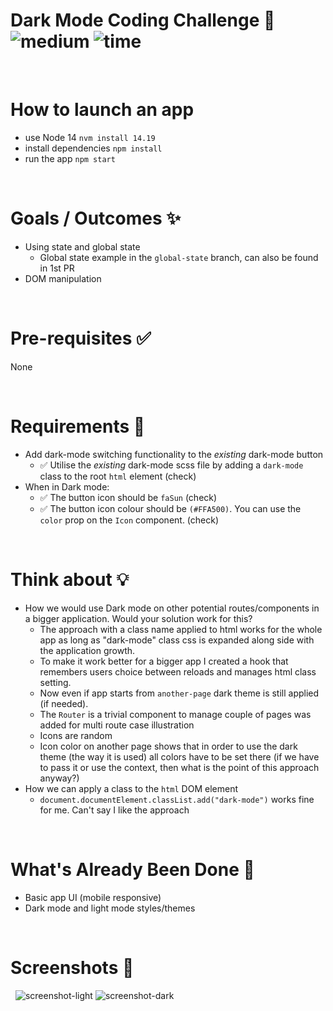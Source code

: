 # Dark Mode Coding Challenge 🌙 &nbsp; ![medium](https://img.shields.io/badge/-Medium-yellow) ![time](https://img.shields.io/badge/%E2%8F%B0-30m-blue)

&nbsp;

# How to launch an app

- use Node 14 `nvm install 14.19`
- install dependencies `npm install`
- run the app `npm start`

&nbsp;

# Goals / Outcomes ✨

- Using state and global state
  - Global state example in the `global-state` branch, can also be found in 1st PR
- DOM manipulation

&nbsp;

# Pre-requisites ✅

None

&nbsp;

# Requirements 📖

- Add dark-mode switching functionality to the _existing_ dark-mode button
  - ✅ Utilise the _existing_ dark-mode scss file by adding a `dark-mode` class to the root `html` element (check)
- When in Dark mode:
  - ✅ The button icon should be `faSun` (check)
  - ✅ The button icon colour should be `(#FFA500)`. You can use the `color` prop on the `Icon` component. (check)

&nbsp;

# Think about 💡

- How we would use Dark mode on other potential routes/components in a bigger application. Would your solution work for this?
  - The approach with a class name applied to html works for the whole app as long as "dark-mode" class css is expanded along side with the application growth.
  - To make it work better for a bigger app I created a hook that remembers users choice between reloads and manages html class setting.
  - Now even if app starts from `another-page` dark theme is still applied (if needed).
  - The `Router` is a trivial component to manage couple of pages was added for multi route case illustration
  - Icons are random
  - Icon color on another page shows that in order to use the dark theme (the way it is used) all colors have to be set there (if we have to pass it or use the context, then what is the point of this approach anyway?)
- How we can apply a class to the `html` DOM element
  - `document.documentElement.classList.add("dark-mode")` works fine for me. Can't say I like the approach

&nbsp;

# What's Already Been Done 🏁

- Basic app UI (mobile responsive)
- Dark mode and light mode styles/themes

&nbsp;

# Screenshots 🌄

&nbsp;
![screenshot-light](https://puu.sh/Fq13d/04a9e5ad48.png)
![screenshot-dark](https://puu.sh/Fq132/caa2fa0c6d.png)
